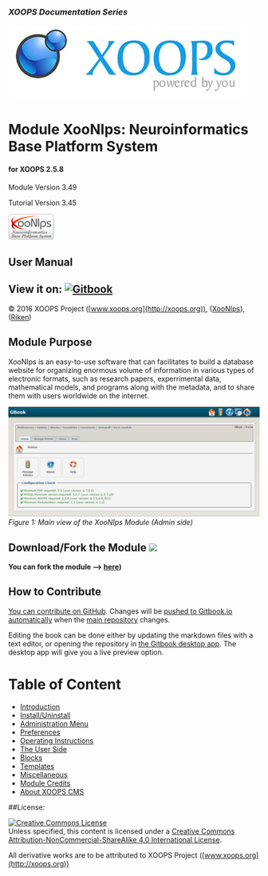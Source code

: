 ### _XOOPS Documentation Series_
![logoXoops.jpg](assets/logoXoops.jpg)

# Module XooNIps: Neuroinformatics Base Platform System
#### for XOOPS 2.5.8

Module Version 3.49

Tutorial Version 3.45    
      
![logoModule.png](assets/logoModule.png)
            
## User Manual

## View it on: [![Gitbook](http://xoops.org/images/logoGitbookSmall.png)](https://www.gitbook.com/book/xoops/xoonips-tutorial/) 

© 2016 XOOPS Project ([www.xoops.org](http://xoops.org)), ([XooNIps](http://xoonips.osdn.jp/)), ([Riken](http://www.riken.jp/))    

## Module Purpose 

XooNIps is an easy-to-use software that can facilitates to build a database website for organizing enormous volume of information in various types of electronic formats, such as research papers, experrimental data, mathematical models, and programs along with the metadata, and to share them with users worldwide on the internet.

![image001.png](assets/image001.png)
*Figure 1: Main view of the XooNIps Module (Admin side)*

## Download/Fork the Module ![](http://xoops.org/images/forkit.png) 

**You can fork the module --> [here](https://github.com/XoopsModules25x/xcl-module-xoonips))** 

## How to Contribute

[You can contribute on GitHub](https://github.com/XoopsDocs/XXX-tutorial). Changes will be [pushed to Gitbook.io automatically](https://www.gitbook.com/book/xoops/xoonips-tutorial/activity) when the [main repository](https://github.com/XoopsDocs/xoonips-tutorial) changes.

Editing the book can be done either by updating the markdown files with a text editor, or opening the repository in [the Gitbook desktop app](https://github.com/GitbookIO/editor/blob/master/README.md). The desktop app will give you a live preview option.

# Table of Content

* [Introduction](book/0introduction.md)
* [Install/Uninstall](book/1install.md)
* [Administration Menu](book/2administration.md)
* [Preferences](book/3preferences.md)
* [Operating Instructions](book/4operations.md)
* [The User Side](book/5userside.md)
* [Blocks](book/6blocks.md)
* [Templates](book/7templates.md)
* [Miscellaneous](book/8other.md) 
* [Module Credits](book/9credits.md)
* [About XOOPS CMS](book/10aboutxoops.md)

##License:

<a rel="license" href="http://creativecommons.org/licenses/by-nc-sa/4.0/"><img alt="Creative Commons License" style="border-width:0" src="https://i.creativecommons.org/l/by-nc-sa/4.0/88x31.png" /></a><br />Unless specified, this content is licensed under a <a rel="license" href="http://creativecommons.org/licenses/by-nc-sa/4.0/">Creative Commons Attribution-NonCommercial-ShareAlike 4.0 International License</a>.

All derivative works are to be attributed to XOOPS Project ([www.xoops.org](http://xoops.org))

